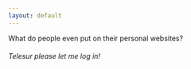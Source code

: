 ```yaml
---
layout: default
---
```


What do people even put on their personal websites?

###### Telesur please let me log in!
